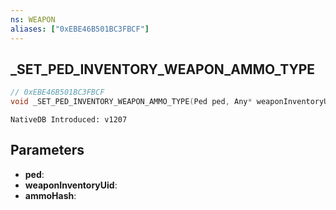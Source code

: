 ```yaml
---
ns: WEAPON
aliases: ["0xEBE46B501BC3FBCF"]
---
```

## _SET_PED_INVENTORY_WEAPON_AMMO_TYPE

```c
// 0xEBE46B501BC3FBCF
void _SET_PED_INVENTORY_WEAPON_AMMO_TYPE(Ped ped, Any* weaponInventoryUid, Hash ammoHash);
```

```
NativeDB Introduced: v1207
```

## Parameters
* **ped**:
* **weaponInventoryUid**:
* **ammoHash**:
